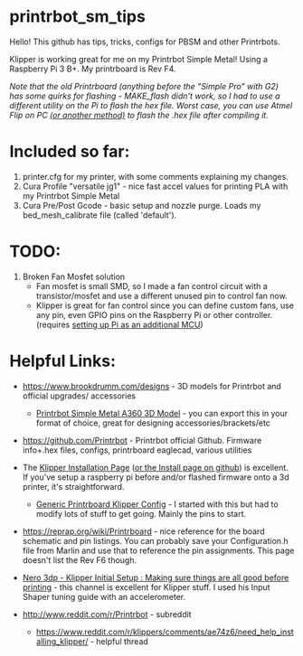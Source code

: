 # printrbot_sm_tips
Hello! This github has tips, tricks, configs for PBSM and other Printrbots.

Klipper is working great for me on my Printrbot Simple Metal! Using a Raspberry Pi 3 B+. My printrboard is Rev F4.

*Note that the old Printrboard (anything before the "Simple Pro" with G2) has some quirks for flashing - MAKE_flash didn't work, so I had to use a different utility on the Pi to flash the hex file. Worst case, you can use Atmel Flip on PC [\(or another method\)](https://reprap.org/wiki/Printrboard#Loading_Firmware_.28Windows.29) to flash the .hex file after compiling it.*


# Included so far:
1. printer.cfg for my printer, with some comments explaining my changes.
2. Cura Profile "versatile jg1" - nice fast accel values for printing PLA with my Printrbot Simple Metal
3. Cura Pre/Post Gcode - basic setup and nozzle purge. Loads my bed_mesh_calibrate file (called 'default').


# TODO:
1. Broken Fan Mosfet solution
    * Fan mosfet is small SMD, so I made a fan control circuit with a transistor/mosfet and use a different unused pin to control fan now.
    * Klipper is great for fan control since you can define custom fans, use any pin, even GPIO pins on the Raspberry Pi or other controller. (requires [setting up Pi as an additional MCU](https://www.klipper3d.org/RPi_microcontroller.html))


# Helpful Links:
* https://www.brookdrumm.com/designs - 3D models for Printrbot and official upgrades/ accessories
    * [Printrbot Simple Metal A360 3D Model](https://a360.co/2UhjiS1) - you can export this in your format of choice, great for designing accessories/brackets/etc
* https://github.com/Printrbot - Printrbot official Github. Firmware info+.hex files, configs, printrboard eaglecad, various utilities
* The [Klipper Installation Page](https://www.klipper3d.org/Installation.html) ([or the Install page on github](https://github.com/KevinOConnor/klipper/blob/master/docs/Installation.md)) is excellent. If you've setup a raspberry pi before and/or flashed firmware onto a 3d printer, it's straightforward. 
    * [Generic Printrboard Klipper Config](https://github.com/KevinOConnor/klipper/blob/master/config/generic-printrboard.cfg) - I started with this but had to modify lots of stuff to get going. Mainly the pins to start.
* https://reprap.org/wiki/Printrboard - nice reference for the board schematic and pin listings. You can probably save your Configuration.h file from Marlin and use that to reference the pin assignments. This page doesn't list the Rev F6 though.
* [Nero 3dp - Klipper Initial Setup : Making sure things are all good before printing](https://www.youtube.com/watch?v=T-knWbh1Gg8) - this channel is excellent for Klipper stuff. I used his Input Shaper tuning guide with an accelerometer.

* http://www.reddit.com/r/Printrbot - subreddit
    * https://www.reddit.com/r/klippers/comments/ae74z6/need_help_installing_klipper/ - helpful thread
